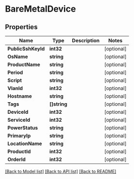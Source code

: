 # BareMetalDevice

## Properties

Name | Type | Description | Notes
------------ | ------------- | ------------- | -------------
**PublicSshKeyId** | **int32** |  | [optional] 
**OsName** | **string** |  | [optional] 
**ProductName** | **string** |  | [optional] 
**Period** | **string** |  | [optional] 
**Script** | **string** |  | [optional] 
**VlanId** | **int32** |  | [optional] 
**Hostname** | **string** |  | [optional] 
**Tags** | **[]string** |  | [optional] 
**DeviceId** | **int32** |  | [optional] 
**ServiceId** | **int32** |  | [optional] 
**PowerStatus** | **string** |  | [optional] 
**PrimaryIp** | **string** |  | [optional] 
**LocationName** | **string** |  | [optional] 
**ProductId** | **int32** |  | [optional] 
**OrderId** | **int32** |  | [optional] 

[[Back to Model list]](../README.md#documentation-for-models) [[Back to API list]](../README.md#documentation-for-api-endpoints) [[Back to README]](../README.md)


